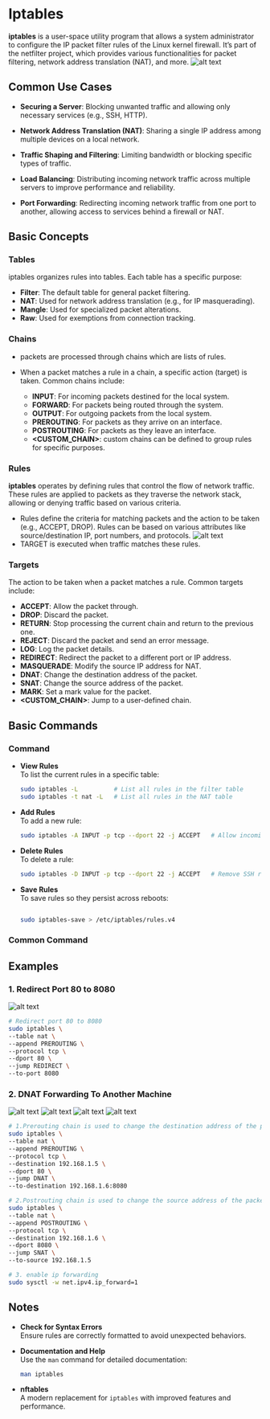 # Iptables

**iptables** is a user-space utility program that allows a system administrator to configure the IP packet filter rules of the Linux kernel firewall. It’s part of the netfilter project, which provides various functionalities for packet filtering, network address translation (NAT), and more.
![alt text](images/iptables-1.png)

## **Common Use Cases**

- **Securing a Server**: Blocking unwanted traffic and allowing only necessary services (e.g., SSH, HTTP).

- **Network Address Translation (NAT)**: Sharing a single IP address among multiple devices on a local network.

- **Traffic Shaping and Filtering**: Limiting bandwidth or blocking specific types of traffic.

- **Load Balancing**: Distributing incoming network traffic across multiple servers to improve performance and reliability.

- **Port Forwarding**: Redirecting incoming network traffic from one port to another, allowing access to services behind a firewall or NAT.

## **Basic Concepts**

### **Tables**

iptables organizes rules into tables. Each table has a specific purpose:

- **Filter**: The default table for general packet filtering.
- **NAT**: Used for network address translation (e.g., for IP masquerading).
- **Mangle**: Used for specialized packet alterations.
- **Raw**: Used for exemptions from connection tracking.

### **Chains**

- packets are processed through chains which are lists of rules.

- When a packet matches a rule in a chain, a specific action (target) is taken. Common chains include:
  - **INPUT**: For incoming packets destined for the local system.
  - **FORWARD**: For packets being routed through the system.
  - **OUTPUT**: For outgoing packets from the local system.
  - **PREROUTING**: For packets as they arrive on an interface.
  - **POSTROUTING**: For packets as they leave an interface.
  - **<CUSTOM_CHAIN>**: custom chains can be defined to group rules for specific purposes.

### **Rules**

**iptables** operates by defining rules that control the flow of network traffic. These rules are applied to packets as they traverse the network stack, allowing or denying traffic based on various criteria.

- Rules define the criteria for matching packets and the action to be taken (e.g., ACCEPT, DROP). Rules can be based on various attributes like source/destination IP, port numbers, and protocols.
  ![alt text](images/chain-rules.png)
- TARGET is executed when traffic matches these rules.

### **Targets**

The action to be taken when a packet matches a rule. Common targets include:

- **ACCEPT**: Allow the packet through.
- **DROP**: Discard the packet.
- **RETURN**: Stop processing the current chain and return to the previous one.
- **REJECT**: Discard the packet and send an error message.
- **LOG**: Log the packet details.
- **REDIRECT**: Redirect the packet to a different port or IP address.
- **MASQUERADE**: Modify the source IP address for NAT.
- **DNAT**: Change the destination address of the packet.
- **SNAT**: Change the source address of the packet.
- **MARK**: Set a mark value for the packet.
- **<CUSTOM_CHAIN>**: Jump to a user-defined chain.

## **Basic Commands**

### Command

- **View Rules**  
  To list the current rules in a specific table:

  ```bash
  sudo iptables -L          # List all rules in the filter table
  sudo iptables -t nat -L   # List all rules in the NAT table
  ```

- **Add Rules**  
  To add a new rule:

  ```bash
  sudo iptables -A INPUT -p tcp --dport 22 -j ACCEPT   # Allow incoming SSH
  ```

- **Delete Rules**  
  To delete a rule:

  ```bash
  sudo iptables -D INPUT -p tcp --dport 22 -j ACCEPT   # Remove SSH rule
  ```

- **Save Rules**  
  To save rules so they persist across reboots:

  ```bash

  sudo iptables-save > /etc/iptables/rules.v4
  ```

### Common Command

## Examples

### 1. Redirect Port 80 to 8080

![alt text](example-redirect-port.png)

```bash
# Redirect port 80 to 8080
sudo iptables \
--table nat \
--append PREROUTING \
--protocol tcp \
--dport 80 \
--jump REDIRECT \
--to-port 8080
```

### 2. DNAT Forwarding To Another Machine

![alt text](images/example-redirect-request-1.png)
![alt text](images/example-redirect-request-2.png)
![alt text](images/example-redirect-request-3.png)
![alt text](images/example-redirect-request-4.png)

```bash
# 1.Prerouting chain is used to change the destination address of the packet.
sudo iptables \
--table nat \
--append PREROUTING \
--protocol tcp \
--destination 192.168.1.5 \
--dport 80 \
--jump DNAT \
--to-destination 192.168.1.6:8080
```

```bash
# 2.Postrouting chain is used to change the source address of the packet.
sudo iptables \
--table nat \
--append POSTROUTING \
--protocol tcp \
--destination 192.168.1.6 \
--dport 8080 \
--jump SNAT \
--to-source 192.168.1.5
```

```bash
# 3. enable ip forwarding
sudo sysctl -w net.ipv4.ip_forward=1
```

## Notes

- **Check for Syntax Errors**  
  Ensure rules are correctly formatted to avoid unexpected behaviors.

- **Documentation and Help**  
  Use the `man` command for detailed documentation:
  ```bash
  man iptables
  ```

* **nftables**  
  A modern replacement for `iptables` with improved features and performance.
